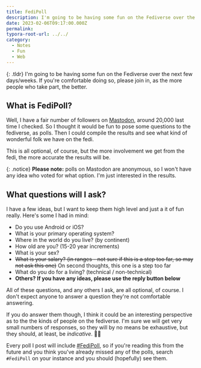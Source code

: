```yaml
---
title: FediPoll
description: I'm going to be having some fun on the Fediverse over the next few days/weeks. Please join in.
date: 2023-02-06T09:17:00.000Z
permalink:
typora-root-url: ../../
category:
  - Notes
  - Fun
  - Web
---
```


{: .tldr}
I'm going to be having some fun on the Fediverse over the next few days/weeks. If you're comfortable doing so, please join in, as the more people who take part, the better.

## What is FediPoll?

Well, I have a fair number of followers on [Mastodon](https://fosstodon.org/@kev), around 20,000 last time I checked. So I thought it would be fun to pose some questions to the fediverse, as polls. Then I could compile the results and see what kind of wonderful folk we have on the fedi.

This is all optional, of course, but the more involvement we get from the fedi, the more accurate the results will be.

{: .notice}
**Please note:** polls on Mastodon are anonymous, so I won't have any idea who voted for what option. I'm just interested in the results.

## What questions will I ask?

I have a few ideas, but I want to keep them high level and just a it of fun really. Here's some I had in mind:

* Do you use Android or iOS?
* What is your primary operating system?
* Where in the world do you live? (by continent)
* How old are you? (15-20 year increments)
* What is your sex?
* ~~What is your salary? (in ranges - not sure if this is a step too far, so may not ask this one)~~ On second thoughts, this one is a step too far
* What do you do for a living? (technical / non-technical)
* **Others? If you have any ideas, please use the reply button below**

All of these questions, and any others I ask, are all optional, of course. I don't expect anyone to answer a question they're not comfortable answering.

If you do answer them though, I think it could be an interesting perspective as to the the kinds of people on the fediverse. I'm sure we will get very small numbers of responses, so they will by no means be exhaustive, but they should, at least, be *indicative*. 🤷‍♂️

Every poll I post will include [#FediPoll](https://fosstodon.org/tags/fedipoll), so if you're reading this from the future and you think you've already missed any of the polls, search `#FediPoll` on your instance and you should (hopefully) see them.